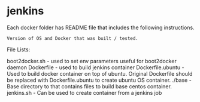 # jenkins
Each docker folder has README file that includes the following instructions.

	Version of OS and Docker that was built / tested.
	

File Lists:

 boot2docker.sh - used to set env parameters useful for boot2docker daemon
 Dockerfile - used to build jenkins container
 Dockerfile.ubuntu - Used to build docker container on top of ubuntu. Original Dockerfile should be replaced with Dockerfile.ubuntu to create ubuntu OS container.
 ./base - Base directory to that contains files to build base centos container. 
 jenkins.sh - Can be used to create container from a jenkins job
 

